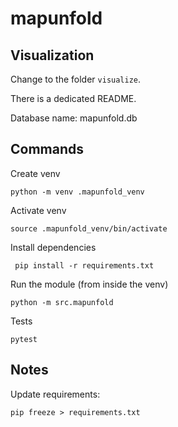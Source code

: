 # mapunfold

## Visualization

Change to the folder `visualize`.

There is a dedicated README.


Database name: mapunfold.db
## Commands

Create venv

    python -m venv .mapunfold_venv

Activate venv

    source .mapunfold_venv/bin/activate

Install dependencies

     pip install -r requirements.txt

Run the module (from inside the venv)

    python -m src.mapunfold

Tests

    pytest

## Notes

Update requirements:

    pip freeze > requirements.txt